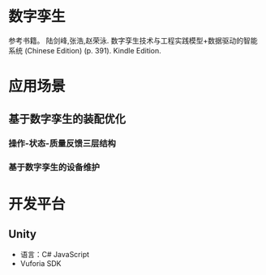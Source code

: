 # 数字孪生
参考书籍。 陆剑峰,张浩,赵荣泳. 数字孪生技术与工程实践模型+数据驱动的智能系统 (Chinese Edition) (p. 391). Kindle Edition. 


# 应用场景
## 基于数字孪生的装配优化
### 操作-状态-质量反馈三层结构

### 基于数字孪生的设备维护

# 开发平台
## Unity
* 语言：C# JavaScript
* Vuforia SDK



